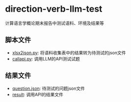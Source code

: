 # direction-verb-llm-test
计算语言学概论期末报告中测试语料、环境及结果等

## 脚本文件
- [xlsx2json.py](xlsx2json.py): 将语料收集表中的结果转为待测试的json文件
- [callapi.py](callapi.py): 调用LLM的API测试试题

## 结果文件
- [question.json](questions.json): 待测试的问题json文件
- [result](result): 调用API的结果文件